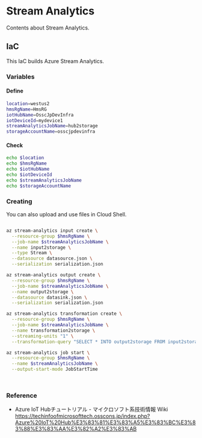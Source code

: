 # Stream Analytics
Contents about Stream Analytics.

## IaC
This IaC builds Azure Stream Analytics.

### Variables

#### Define
```Bash
location=westus2
hmsRgName=HmsRG
iotHubName=OsscJpDevInfra
iotDeviceId=mydevice1
streamAnalyticsJobName=hub2storage
storageAccountName=osscjpdevinfra
```

#### Check
```Bash
echo $location
echo $hmsRgName
echo $iotHubName
echo $iotDeviceId
echo $streamAnalyticsJobName
echo $storageAccountName
```

### Creating
You can also upload and use files in Cloud Shell.

```Bash

az stream-analytics input create \
  --resource-group $hmsRgName \
  --job-name $streamAnalyticsJobName \
  --name input2storage \
  --type Stream \
  --datasource datasource.json \
  --serialization serialization.json

az stream-analytics output create \
  --resource-group $hmsRgName \
  --job-name $streamAnalyticsJobName \
  --name output2storage \
  --datasource datasink.json \
  --serialization serialization.json

az stream-analytics transformation create \
  --resource-group $hmsRgName \
  --job-name $streamAnalyticsJobName \
  --name transformation2storage \
  --streaming-units "1" \
  --transformation-query "SELECT * INTO output2storage FROM input2storage"

az stream-analytics job start \
  --resource-group $hmsRgName \
  --name $streamAnalyticsJobName \
  --output-start-mode JobStartTime

    
```

### Reference
- Azure IoT Hubチュートリアル - マイクロソフト系技術情報 Wiki
https://techinfoofmicrosofttech.osscons.jp/index.php?Azure%20IoT%20Hub%E3%83%81%E3%83%A5%E3%83%BC%E3%83%88%E3%83%AA%E3%82%A2%E3%83%AB